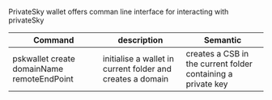 PrivateSky wallet offers comman line interface for interacting with privateSky


Command | description| Semantic 
--------------------------------------------- | ------------ | ------------ 
pskwallet create domainName  remoteEndPoint | initialise a wallet in current folder and creates a domain | creates a  CSB in the current folder containing a private key


